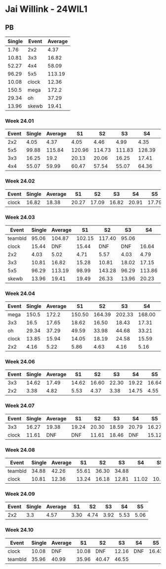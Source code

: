 # Jai Willink - 24WIL1

## PB
|Single|Event|Average|
|----|----|----|
|1.76|2x2|4.37|
|10.81|3x3|16.82|
|52.27|4x4|58.09|
|96.29|5x5|113.19|
|10.08|clock|12.36|
|150.5|mega|172.2|
|29.34|oh|37.29|
|13.96|skewb|19.41|
### Week 24.01
|Event|Single|Average|S1|S2|S3|S4|S5|
|-----|-------|------|--|--|--|--|--|
|2x2|4.05|4.37|4.05|4.46|4.99|4.35|4.29|
|5x5|99.88|115.84|120.96|114.73|111.83|128.39|99.88|
|3x3|16.25|19.2|20.13|20.06|16.25|17.41|21.52|
|4x4|55.07|59.99|60.47|57.54|55.07|64.36|61.95|
### Week 24.02
|Event|Single|Average|S1|S2|S3|S4|S5|
|-----|-------|------|--|--|--|--|--|
|clock|16.82|18.38|20.27|17.09|16.82|20.91|17.79|
### Week 24.03
|Event|Single|Average|S1|S2|S3|S4|S5|
|-----|-------|------|--|--|--|--|--|
|teambld|95.06|104.87|102.15|117.40|95.06| | |
|clock|15.44|DNF|15.44|DNF|DNF|16.64|17.32|
|2x2|4.03|5.02|4.71|5.57|4.03|4.79|6.43|
|3x3|10.81|16.82|15.28|10.81|18.02|17.15|18.19|
|5x5|96.29|113.19|98.99|143.28|96.29|113.86|126.72|
|skewb|13.96|19.41|19.49|26.33|13.96|20.23|18.51|
### Week 24.04
|Event|Single|Average|S1|S2|S3|S4|S5|
|-----|-------|------|--|--|--|--|--|
|mega|150.5|172.2|150.50|164.39|202.33|168.00|184.22|
|3x3|16.5|17.65|18.62|16.50|18.43|17.31|17.20|
|oh|29.34|37.29|49.59|33.98|44.68|33.21|29.34|
|clock|13.85|15.94|14.05|18.19|24.58|15.59|13.85|
|2x2|4.16|5.22|5.86|4.63|4.16|5.16|6.09|
### Week 24.06
|Event|Single|Average|S1|S2|S3|S4|S5|
|-----|-------|------|--|--|--|--|--|
|3x3|14.62|17.49|14.62|16.60|22.30|19.22|16.64|
|2x2|3.38|4.82|5.53|4.37|3.38|14.75|4.55|
### Week 24.07
|Event|Single|Average|S1|S2|S3|S4|S5|
|-----|-------|------|--|--|--|--|--|
|3x3|16.27|19.38|19.24|20.30|18.59|20.79|16.27|
|clock|11.61|DNF|DNF|11.61|18.46|DNF|15.12|
### Week 24.08
|Event|Single|Average|S1|S2|S3|S4|S5|
|-----|-------|------|--|--|--|--|--|
|teambld|34.88|42.26|55.61|36.30|34.88| | |
|clock|10.81|12.36|13.24|16.18|12.81|11.02|10.81|
### Week 24.09
|Event|Single|Average|S1|S2|S3|S4|S5|
|-----|-------|------|--|--|--|--|--|
|2x2|3.3|4.57|3.30|4.74|3.92|5.53|5.06|
### Week 24.10
|Event|Single|Average|S1|S2|S3|S4|S5|
|-----|-------|------|--|--|--|--|--|
|clock|10.08|DNF|10.08|DNF|12.16|DNF|16.43|
|teambld|35.96|40.99|35.96|40.47|46.55| | |
